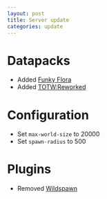 ```yaml
---
layout: post
title: Server update
categories: update
---
```


# Datapacks
* Added [Funky Flora](https://modrinth.com/datapack/funky-flora)  
* Added [TOTW:Reworked](https://modrinth.com/datapack/towers-of-the-wild-reworked)  

# Configuration
* Set `max-world-size` to 20000  
* Set `spawn-radius` to 500  

# Plugins
* Removed [Wildspawn](https://modrinth.com/plugin/wildspawn)  
